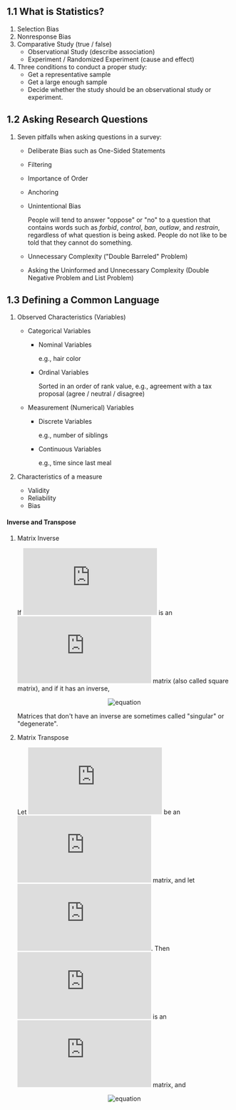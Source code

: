 ## 1.1 What is Statistics?

1.  Selection Bias
2.  Nonresponse Bias
3.  Comparative Study (true / false)
    - Observational Study (describe association)
    - Experiment / Randomized Experiment (cause and effect)
4.  Three conditions to conduct a proper study:
    - Get a representative sample
    - Get a large enough sample
    - Decide whether the study should be an observational study or experiment.

## 1.2 Asking Research Questions

1.  Seven pitfalls when asking questions in a survey:
    - Deliberate Bias such as One-Sided Statements
    - Filtering
    - Importance of Order
    - Anchoring
    - Unintentional Bias

       People will tend to answer "oppose" or "no" to a question that contains words such as _forbid_, _control_, _ban_, _outlaw_, and _restrain_, regardless of what question is being asked. People do not like to be told that they cannot do something.

    - Unnecessary Complexity ("Double Barreled" Problem)
    - Asking the Uninformed and Unnecessary Complexity (Double Negative Problem and List Problem)

## 1.3 Defining a Common Language

1.  Observed Characteristics (Variables)
    - Categorical Variables
      - Nominal Variables

        e.g., hair color

      - Ordinal Variables

        Sorted in an order of rank value, e.g., agreement with a tax proposal (agree / neutral / disagree)

    - Measurement (Numerical) Variables
      - Discrete Variables

        e.g., number of siblings

      - Continuous Variables

        e.g., time since last meal

2.  Characteristics of a measure
    - Validity
    - Reliability
    - Bias

#### Inverse and Transpose

1. Matrix Inverse

   If ![equation](https://latex.codecogs.com/gif.latex?A) is an ![equation](https://latex.codecogs.com/gif.latex?m%5Ctimes%20m) matrix (also called square matrix), and if it has an inverse,

   <p align="center"><img alt="equation" src="https://latex.codecogs.com/gif.latex?A%7B%20A%20%7D%5E%7B%20-1%20%7D%3D%7B%20A%20%7D%5E%7B%20-1%20%7DA%3D1"></p>

   Matrices that don't have an inverse are sometimes called "singular" or "degenerate".

2. Matrix Transpose

   Let ![equation](https://latex.codecogs.com/gif.latex?A) be an ![equation](https://latex.codecogs.com/gif.latex?m%5Ctimes%20n) matrix, and let ![equation](https://latex.codecogs.com/gif.latex?B%20%3D%20%7B%20A%20%7D%5E%7B%20T%20%7D). Then ![equation](https://latex.codecogs.com/gif.latex?B) is an ![equation](https://latex.codecogs.com/gif.latex?n%5Ctimes%20m) matrix, and

   <p align="center"><img alt="equation" src="https://latex.codecogs.com/gif.latex?%7B%20B%20%7D_%7B%20ij%20%7D%3D%7B%20A%20%7D_%7B%20ji%20%7D"></p>
